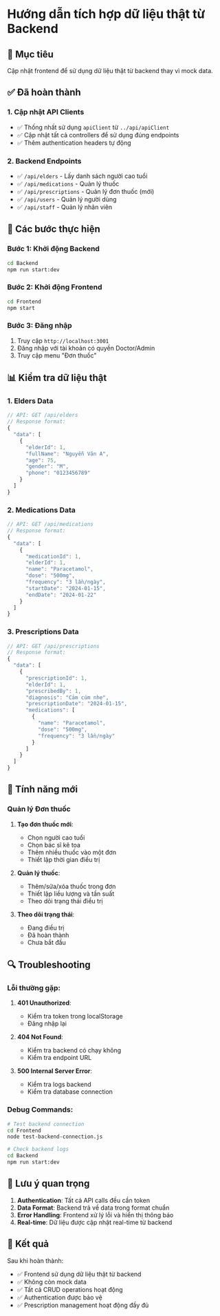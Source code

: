 # Hướng dẫn tích hợp dữ liệu thật từ Backend

## 🎯 Mục tiêu
Cập nhật frontend để sử dụng dữ liệu thật từ backend thay vì mock data.

## ✅ Đã hoàn thành

### 1. **Cập nhật API Clients**
- ✅ Thống nhất sử dụng `apiClient` từ `../api/apiClient`
- ✅ Cập nhật tất cả controllers để sử dụng đúng endpoints
- ✅ Thêm authentication headers tự động

### 2. **Backend Endpoints**
- ✅ `/api/elders` - Lấy danh sách người cao tuổi
- ✅ `/api/medications` - Quản lý thuốc
- ✅ `/api/prescriptions` - Quản lý đơn thuốc (mới)
- ✅ `/api/users` - Quản lý người dùng
- ✅ `/api/staff` - Quản lý nhân viên

## 🔧 Các bước thực hiện

### Bước 1: Khởi động Backend
```bash
cd Backend
npm run start:dev
```

### Bước 2: Khởi động Frontend
```bash
cd Frontend
npm start
```

### Bước 3: Đăng nhập
1. Truy cập `http://localhost:3001`
2. Đăng nhập với tài khoản có quyền Doctor/Admin
3. Truy cập menu "Đơn thuốc"

## 📊 Kiểm tra dữ liệu thật

### 1. **Elders Data**
```javascript
// API: GET /api/elders
// Response format:
{
  "data": [
    {
      "elderId": 1,
      "fullName": "Nguyễn Văn A",
      "age": 75,
      "gender": "M",
      "phone": "0123456789"
    }
  ]
}
```

### 2. **Medications Data**
```javascript
// API: GET /api/medications
// Response format:
{
  "data": [
    {
      "medicationId": 1,
      "elderId": 1,
      "name": "Paracetamol",
      "dose": "500mg",
      "frequency": "3 lần/ngày",
      "startDate": "2024-01-15",
      "endDate": "2024-01-22"
    }
  ]
}
```

### 3. **Prescriptions Data**
```javascript
// API: GET /api/prescriptions
// Response format:
{
  "data": [
    {
      "prescriptionId": 1,
      "elderId": 1,
      "prescribedBy": 1,
      "diagnosis": "Cảm cúm nhẹ",
      "prescriptionDate": "2024-01-15",
      "medications": [
        {
          "name": "Paracetamol",
          "dose": "500mg",
          "frequency": "3 lần/ngày"
        }
      ]
    }
  ]
}
```

## 🚀 Tính năng mới

### **Quản lý Đơn thuốc**
1. **Tạo đơn thuốc mới**:
   - Chọn người cao tuổi
   - Chọn bác sĩ kê toa
   - Thêm nhiều thuốc vào một đơn
   - Thiết lập thời gian điều trị

2. **Quản lý thuốc**:
   - Thêm/sửa/xóa thuốc trong đơn
   - Thiết lập liều lượng và tần suất
   - Theo dõi trạng thái điều trị

3. **Theo dõi trạng thái**:
   - Đang điều trị
   - Đã hoàn thành
   - Chưa bắt đầu

## 🔍 Troubleshooting

### Lỗi thường gặp:

1. **401 Unauthorized**:
   - Kiểm tra token trong localStorage
   - Đăng nhập lại

2. **404 Not Found**:
   - Kiểm tra backend có chạy không
   - Kiểm tra endpoint URL

3. **500 Internal Server Error**:
   - Kiểm tra logs backend
   - Kiểm tra database connection

### Debug Commands:
```bash
# Test backend connection
cd Frontend
node test-backend-connection.js

# Check backend logs
cd Backend
npm run start:dev
```

## 📝 Lưu ý quan trọng

1. **Authentication**: Tất cả API calls đều cần token
2. **Data Format**: Backend trả về data trong format chuẩn
3. **Error Handling**: Frontend xử lý lỗi và hiển thị thông báo
4. **Real-time**: Dữ liệu được cập nhật real-time từ backend

## 🎉 Kết quả

Sau khi hoàn thành:
- ✅ Frontend sử dụng dữ liệu thật từ backend
- ✅ Không còn mock data
- ✅ Tất cả CRUD operations hoạt động
- ✅ Authentication được bảo vệ
- ✅ Prescription management hoạt động đầy đủ

